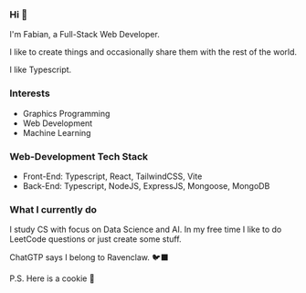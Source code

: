### Hi 🌻

I'm Fabian, a Full-Stack Web Developer. 

I like to create things and occasionally share them with the rest of the world. 

I like Typescript.

### Interests
- Graphics Programming
- Web Development
- Machine Learning

### Web-Development Tech Stack
- Front-End: Typescript, React, TailwindCSS, Vite
- Back-End: Typescript, NodeJS, ExpressJS, Mongoose, MongoDB

### What I currently do
I study CS with focus on Data Science and AI. In my free time I like to do LeetCode questions or just create some stuff.

ChatGTP says I belong to Ravenclaw. 🐦‍⬛

P.S. Here is a cookie 🍪
